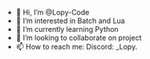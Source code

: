 - 👋 Hi, I’m @Lopy-Code
- 👀 I’m interested in Batch and Lua
- 🌱 I’m currently learning Python
- 💞️ I’m looking to collaborate on project
- 📫 How to reach me: Discord: _Lopy.

<!---
Lopy-Code/Lopy-Code is a ✨ special ✨ repository because its `README.md` (this file) appears on your GitHub profile.
You can click the Preview link to take a look at your changes.
--->
